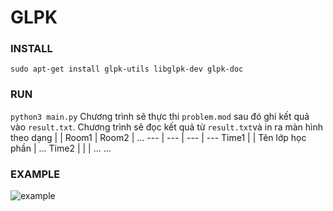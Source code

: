 # GLPK
### INSTALL
```sudo apt-get install glpk-utils libglpk-dev glpk-doc```
### RUN
```python3 main.py```
Chương trình sẽ thực thi `problem.mod` sau đó ghi kết quả vào `result.txt`.
Chương trình sẽ đọc kết quả từ `result.txt`và in ra màn hình theo dạng
| | Room1 | Room2 | ...
--- | --- | --- | ---
Time1 | | Tên lớp học phần | ...
Time2 | | | ...
...
### EXAMPLE
![example](./example.png)
